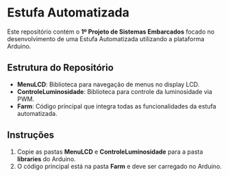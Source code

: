 # Estufa Automatizada

Este repositório contém o **1º Projeto de Sistemas Embarcados** focado no desenvolvimento de uma Estufa Automatizada utilizando a plataforma Arduino.

## Estrutura do Repositório

- **MenuLCD**: Biblioteca para navegação de menus no display LCD.
- **ControleLuminosidade**: Biblioteca para controle da luminosidade via PWM.
- **Farm**: Código principal que integra todas as funcionalidades da estufa automatizada.

## Instruções

1. Copie as pastas **MenuLCD** e **ControleLuminosidade** para a pasta **libraries** do Arduino.
2. O código principal está na pasta **Farm** e deve ser carregado no Arduino.
